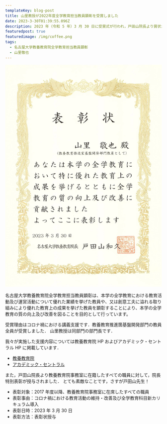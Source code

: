 ```yaml
---
templateKey: blog-post
title: 山里教授が2022年度全学教育担当教員顕彰を受賞しました
date: 2023-3-30T01:39:55.096Z
description: 2023 年（令和 5 年）3 月 30 日に受賞式が行われ，戸田山院長より賞状が授与されました．
featuredpost: true
featuredimage: /img/coffee.png
tags:
  - 名古屋大学教養教育院全学教育担当教員顕彰
  - 山里敬也
---
```


![賞状](./20230330-2022-Excellent-Teacher-Award.webp)

名古屋大学教養教育院全学教育担当教員顕彰は、本学の全学教育における教育活動及び運営活動について優れた業績を挙げた教員や、又は創意工夫に溢れる取り組みにより優れた教育上の成果を挙げた教員を顕彰することにより、本学の全学教育の質の向上及び改善を図ることを目的として行っています。

受賞理由はコロナ禍における講義支援です．教養教育推進箇基盤開発部門の教員全員が受賞しました．
山里教授は同部門の部門長です．

我々が実施した支援内容については教養教育院 HP およびアカデミック・セントラル HP に掲載しています．

- [教養教育院](https://www.ilas.nagoya-u.ac.jp/covid-19.html)
- [アカデミック・セントラル](https://ac.thers.ac.jp/tags/online-lecture/)

また，戸田山院長より教養教育院事務室に在籍したすべての職員に対して，院長特別表彰が授与されました．
とても素敵なことです，さすが戸田山先生！

- 表彰対象：2017 年度以降、教養教育院事務室に在席したすべての職員
- 表彰事由：コロナ禍における教育活動の維持・改善及び全学教育科目新カリキュラム導入
- 表彰日時：2023 年 3 月 30 日
- 表彰方法：表彰状授与
